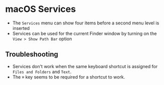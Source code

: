 # macOS Services

- The `Services` menu can show four items before a second menu level is inserted
- Services can be used for the current Finder window by turning on the `View > Show Path Bar` option

## Troubleshooting

- Services don't work when the same keyboard shortcut is assigned for `Files and Folders` and `Text`.
- The `⌘` key seems to be required for a shortcut to work.
